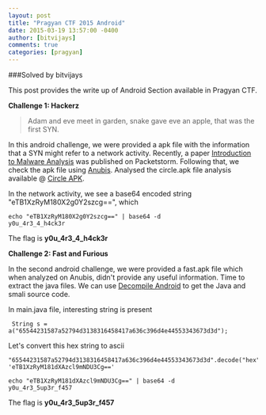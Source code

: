 ```yaml
---
layout: post
title: "Pragyan CTF 2015 Android"
date: 2015-03-19 13:57:00 -0400
author: [bitvijays]
comments: true
categories: [pragyan]
---
```


###Solved by bitvijays

This post provides the write up of Android Section available in Pragyan CTF.

<strong>Challenge 1: Hackerz</strong>

>Adam and eve meet in garden, snake gave eve an apple, that was the first SYN.

In this android challenge, we were provided a apk file with the information that a SYN might refer to a network activity. Recently, a paper <a href="http://dl.packetstormsecurity.net/papers/attack/intro-android-malware.pdf">Introduction to Malware Analysis</a> was published on Packetstorm. Following that, we check the apk file using <a href="https://anubis.iseclab.org/">Anubis</a>. Analysed the circle.apk file analysis available @ <a href="https://anubis.iseclab.org/?action=result&task_id=111cd3c141e1ecaf4dd3d3000573f9611&format=html">Circle APK</a>.

In the network activity, we see a base64 encoded string "eTB1XzRyM180X2g0Y2szcg==", which 

```
echo "eTB1XzRyM180X2g0Y2szcg==" | base64 -d
y0u_4r3_4_h4ck3r
```

The flag is **y0u_4r3_4_h4ck3r**


<strong>Challenge 2: Fast and Furious</strong>

In the second android challenge, we were provided a fast.apk file which when analyzed on Anubis, didn't provide any useful information. Time to extract the java files. We can use <a href="http://www.decompileandroid.com/">Decompile Android</a> to get the Java and smali source code.

In main.java file, interesting string is present
```
 String s = a("65544231587a52794d3138316458417a636c396d4e44553343673d3d");
```

Let's convert this hex string to ascii
```
"65544231587a52794d3138316458417a636c396d4e44553343673d3d".decode("hex")
'eTB1XzRyM181dXAzcl9mNDU3Cg=='

echo "eTB1XzRyM181dXAzcl9mNDU3Cg==" | base64 -d
y0u_4r3_5up3r_f457
```

The flag is **y0u_4r3_5up3r_f457**

